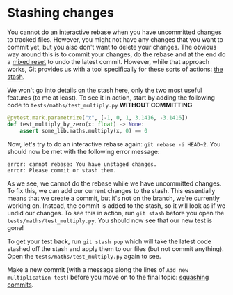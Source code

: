 # Stashing changes

You cannot do an interactive rebase when you have uncommitted changes to tracked files.
However, you might not have any changes that you want to commit yet, but you also don't want to delete your changes.
The obvious way around this is to commit your changes, do the rebase and at the end do a [mixed reset](https://git-scm.com/book/en/v2/Git-Tools-Reset-Demystified) to undo the latest commit.
However, while that approach works, Git provides us with a tool specifically for these sorts of actions: [the stash](https://git-scm.com/book/en/v2/Git-Tools-Stashing-and-Cleaning).

We won't go into details on the stash here, only the two most useful features (to me at least).
To see it in action, start by adding the following code to `tests/maths/test_multiply.py` **WITHOUT COMMITTING**

```python
@pytest.mark.parametrize("x", [-1, 0, 1, 3.1416, -3.1416])
def test_multiply_by_zero(x: float) -> None:
    assert some_lib.maths.multiply(x, 0) == 0
```

Now, let's try to do an interactive rebase again: `git rebase -i HEAD~2`.
You should now be met with the following error message:

```raw
error: cannot rebase: You have unstaged changes.
error: Please commit or stash them.
```

As we see, we cannot do the rebase while we have uncommitted changes.
To fix this, we can add our current changes to the stash.
This essentially means that we create a commit, but it's not on the branch, we're currently working on.
Instead, the commit is added to the stash, so it will look as if we undid our changes.
To see this in action, run `git stash` before you open the `tests/maths/test_multiply.py`.
You should now see that our new test is gone!

To get your test back, run `git stash pop` which will take the latest code stashed off the stash and apply them to our files (but not commit anything). Open the `tests/maths/test_multiply.py` again to see.

Make a new commit (with a message along the lines of `Add new multiplication test`) before you move on to the final topic: [squashing commits](11-interactive-rebase-squash.md).
